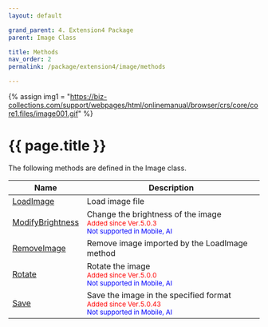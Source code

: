 ```yaml
---
layout: default

grand_parent: 4. Extension4 Package
parent: Image Class

title: Methods
nav_order: 2
permalink: /package/extension4/image/methods

---
```

{% assign img1 = "https://biz-collections.com/support/webpages/html/onlinemanual/browser/crs/core/core1.files/image001.gif" %}


# {{ page.title }}

The following methods are defined in the Image class.

|Name       | Description   |
|----------	|---------------|
|[LoadImage](/package/extension4/image/methods/loadimage) | Load image file|
|[ModifyBrightness](/package/extension4/image/methods/modifybrightness) |Change the brightness of the image <br><small><span style="color:red">Added since Ver.5.0.3</span></small><br><small><span style="color:blue">Not supported in Mobile, AI</span></small>|
|[RemoveImage](/package/extension4/image/methods/removeimage) |Remove image imported by the LoadImage method |
|[Rotate](/package/extension4/image/methods/rotate) |Rotate the image<br><small><span style="color:red">Added since Ver.5.0.0</span></small><br><small><span style="color:blue">Not supported in Mobile, AI</span></small>|
|[Save](/package/extension4/image/methods/save) |Save the image in the specified format<br><small><span style="color:red">Added since Ver.5.0.43</span></small><br><small><span style="color:blue">Not supported in Mobile, AI</span></small>|
